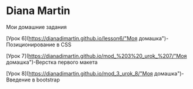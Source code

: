 

# Diana Martin 
Мои домашние задания

[Урок 6](https://dianadimartin.github.io/lesson6/"Моя домашка")-Позиционирование в CSS

[Урок 7](https://dianadimartin.github.io/mod_%203%20_urok_%207/"Моя домашка")-Верстка первого макета

[Урок 8](https://dianadimartin.github.io/mod_3_urok_8/"Моя домашка")-Введение в bootstrap
